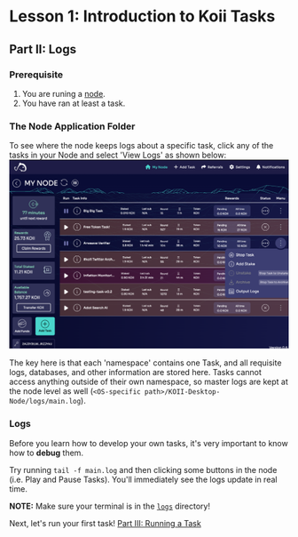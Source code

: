 # Lesson 1: Introduction to Koii Tasks

## Part II: Logs

### Prerequisite
1. You are runing a [node](https://docs.koii.network/run-a-node/task-nodes/how-to-run-a-koii-node).
2. You have ran at least a task. 

### The Node Application Folder

To see where the node keeps logs about a specific task, click any of the tasks in your Node and select 'View Logs' as shown below:
![Open the logs file](./imgs/my-node-open-logs.png)

The key here is that each 'namespace' contains one Task, and all requisite logs, databases, and other information are stored here. Tasks cannot access anything outside of their own namespace, so master logs are kept at the node level as well (`<OS-specific path>/KOII-Desktop-Node/logs/main.log`).

### Logs

Before you learn how to develop your own tasks, it's very important to know how to **debug** them.

Try running `tail -f main.log` and then clicking some buttons in the node (i.e. Play and Pause Tasks). You'll immediately see the logs update in real time.

**NOTE:** Make sure your terminal is in the [`logs`](#the-node-application-folder) directory!

Next, let's run your first task! [Part III: Running a Task](./PartIII.md)
